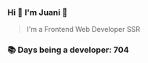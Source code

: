 ### Hi 👋 I&#39;m Juani 🦁

> I&#39;m a Frontend Web Developer SSR

### 📚 Days being a developer: 704
